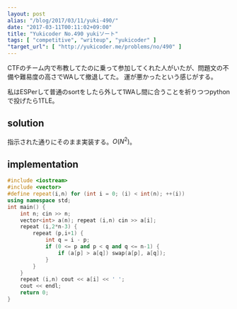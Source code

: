 ```yaml
---
layout: post
alias: "/blog/2017/03/11/yuki-490/"
date: "2017-03-11T00:11:02+09:00"
title: "Yukicoder No.490 yukiソート"
tags: [ "competitive", "writeup", "yukicoder" ]
"target_url": [ "http://yukicoder.me/problems/no/490" ]
---
```


CTFのチーム内で布教してたのに乗って参加してくれた人がいたが、問題文の不備や難易度の高さでWAして撤退してた。
運が悪かったという感じがする。

私はESPerして普通のsortをしたら外して$1$WAし間に合うことを祈りつつpythonで投げたら$1$TLE。

## solution

指示された通りにそのまま実装する。$O(N^2)$。

## implementation

``` c++
#include <iostream>
#include <vector>
#define repeat(i,n) for (int i = 0; (i) < int(n); ++(i))
using namespace std;
int main() {
    int n; cin >> n;
    vector<int> a(n); repeat (i,n) cin >> a[i];
    repeat (i,2*n-3) {
        repeat (p,i+1) {
            int q = i - p;
            if (0 <= p and p < q and q <= n-1) {
                if (a[p] > a[q]) swap(a[p], a[q]);
            }
        }
    }
    repeat (i,n) cout << a[i] << ' ';
    cout << endl;
    return 0;
}
```
